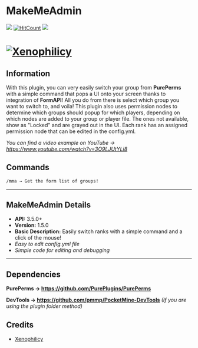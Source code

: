 # MakeMeAdmin
[![](https://poggit.pmmp.io/shield.state/MakeMeAdmin)](https://poggit.pmmp.io/p/MakeMeAdmin)
[![HitCount](http://hits.dwyl.io/Xenophilicy/MakeMeAdmin.svg)](http://hits.dwyl.io/Xenophilicy/MakeMeAdmin)
![](https://img.shields.io/discord/490677165289897995.svg?style=flat-square)

# [![Xenophilicy](https://i.imgur.com/KIxx8cS.png)]()

## Information
With this plugin, you can very easily switch your group from **PurePerms** with a simple command that pops a UI onto your screen thanks to integration of **FormAPI**! All you do from there is select which group you want to switch to, and voila! This plugin also uses permission nodes to determine which groups should popup for which players, depending on which nodes are added to your group or player file. The ones not available, show as "Locked" and are grayed out in the UI. Each rank has an assigned permission node that can be edited in the config.yml.

*You can find a video example on YouTube → https://www.youtube.com/watch?v=3O9LJUtYLi8*

## Commands
```diff
/mma → Get the form list of groups!
```
***

## MakeMeAdmin Details
* **API:** 3.5.0+
* **Version:** 1.5.0
* **Basic Description:** Easily switch ranks with a simple command and a click of the mouse!
* *Easy to edit config.yml file*
* *Simple code for editing and debugging*
***

## Dependencies
**PurePerms → https://github.com/PurePlugins/PurePerms**	

**DevTools → https://github.com/pmmp/PocketMine-DevTools** *(If you are using the plugin folder method)*

## Credits
* [Xenophilicy](https://github.com/Xenophilicy/)
